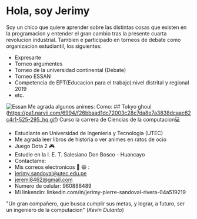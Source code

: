 # Hola, soy Jerimy
Soy un chico que quiere aprender sobre las distintas cosas que existen en la programacion y entender el gran cambio tras la presente cuarta revolucion industrial. 
Tambien e participado en  torneos de debate como organizacion estudiantil, los siguientes:
- Expresarte
- Torneo argumentes
- Torneo de la universidad continental (Debate)
- Torneo ESSAN 
- Competencia de EPT(Educacion para el trabajo):nivel distrital y regional 2019
- etc.

![Essan](https://user-images.githubusercontent.com/91238497/134537761-f4bcd2f0-387b-4525-a1f2-d2cd2a4c744a.jpg)
Me agrada algunos animes:
Como: ## Tokyo ghoul
 (https://pa1.narvii.com/6994/f26bbaad1dc72003c28c7da8e7a3838dcaac62c4r1-525-295_hq.gif)
Curso la carrera de Ciencias de la computacion💻
-  Estudiante en Universidad de Ingenieria y Tecnologia (UTEC)
- Me agrada leer libros de historia o ver animes en ratos de ocio
-  Juego Dota 2 🎮
-  Estudie  en la I. E. T. Salesiano Don Bosco - Huancayo
-  Contactame:
-  Mis correos electronicos 📧 😄 :
-  jerimy.sandoval@utec.edu.pe
-  jeremi8462@gmail.com
-  Numero de celular: 960888489
-  Mi linkendin: linkedin.com/in/jerimy-pierre-sandoval-rivera-04a519219


"Un gran compañero, que busca cumplir sus metas, y lograr, a futuro, ser un ingeniero de la computacion" (*Kevin Dulanto*)
